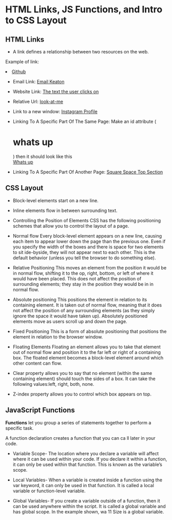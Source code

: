  # HTML Links, JS Functions, and Intro to CSS Layout
 
 ## HTML Links 

 * A link defines a relationship between two resources on the web.


 Example of link:
  <li><a href="https://www.github.com">
      Github</a></li>


* Email Link: <a href="mailto:keaton@example.com">Email Keaton</a>
* Website Link: <a href="http://www.whatever-webpage-you-want-to-go-to.com">The text the user clicks on</a>
* Relative Url: <a href="look-at-me.html">look-at-me</a>
* Link to a new window: <a href="http://www.instagram.com" target="_blank">Instagram Profile</a>
* Linking To A Specific Part Of The Same Page: Make an id attribute (<h1 id="whats up">whats up</h1>) then it should look like this <br>
<a href="#whats up">Whats up</a>

* Linking To A Specific Part Of Another Page: <a href="http:/www.squarespace.com/#top">Square Space Top Section</a>


## CSS Layout

* Block-level elements start on a new line.

* Inline elements flow in between surrounding text.

* Controlling the Position of Elements CSS has the following positioning schemes that allow you to control the layout of a page.

* Normal flow Every block-level element appears on a new line, causing each item to appear lower down the page than the previous one. Even if you      specify the width of the boxes and there is space for two elements to sit ide-byside, they will not appear next to each other. This is the default behavior (unless you tell the browser to do something else).

* Relative Positioning This moves an element from the position it would be in normal flow, shifting it to the op, right, bottom, or left of where it would have been placed. This does not affect the position of surrounding elements; they stay in the position they would be in in normal flow.

* Absolute positioning This positions the element in relation to its containing element. It is taken out of normal flow, meaning that it does not affect the position of any surrounding elements (as they simply ignore the space it would have taken up). Absolutely positioned elements move as users scroll up and down the page.

* Fixed Positioning This is a form of absolute positioning that positions the element in relation to the browser window.

* Floating Elements Floating an element allows you to take that element out of normal flow and position it to the far left or right of a containing box. The floated element becomes a block-level element around which other content can flow.

* Clear property allows you to say that no element (within the same containing element) should touch the sides of a box. It can take the following values:left, right, both, none.

* Z-index property allows you to control which box appears on top.


## JavaScript Functions

**Functions** let you group a series of statements together to perform a specific task.

A function declaration creates a function that you can ca ll later in your code.

* Variable Scope- The location where you declare a variable will affect where it can be used within your code. If you declare it within a function, it can only be used within that function. This is known as the variable’s scope.

* Local Variables- When a variable is created inside a function using the var keyword, it can only be used in that function. It is called a local variable or function-level variable.

* Global Variables- If you create a variable outside of a function, then it can be used anywhere within the script. It is called a global variable and has global scope. In the example shown, wa 11 Size is a global variable.

